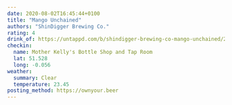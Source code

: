 ```yaml
---
date: 2020-08-02T16:45:44+0100
title: "Mango Unchained"
authors: "ShinDigger Brewing Co."
rating: 4
drink_of: https://untappd.com/b/shindigger-brewing-co-mango-unchained/2075986
checkin:
  name: Mother Kelly's Bottle Shop and Tap Room
  lat: 51.528
  long: -0.056
weather:
  summary: Clear
  temperature: 23.45
posting_method: https://ownyour.beer
---
```

